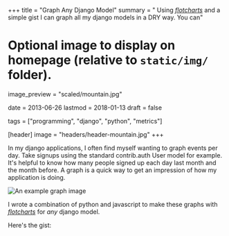 +++
title = "Graph Any Django Model"
summary = " Using [_flotcharts_](http://www.flotcharts.org) and a simple gist I can graph all my django models in a DRY way.  You can"

# Optional image to display on homepage (relative to `static/img/` folder).
image_preview = "scaled/mountain.jpg"

date = 2013-06-26
lastmod = 2018-01-13
draft = false

tags = ["programming", "django", "python", "metrics"]

[header]
image = "headers/header-mountain.jpg"
+++

In my django applications, I often find myself wanting to graph events per day.
Take signups using the standard contrib.auth User model for example.  It's
helpful to know how many people signed up each day last month and the month
before.  A graph is a quick way to get an impression of how my application is
doing.

![An example graph image](/static/images/UserGraph.png)

I wrote a combination of python and javascript to make these graphs with [_flotcharts_](http://www.flotcharts.org) for _any_ django model.


Here's the gist:

<script src="https://gist.github.com/alexlovelltroy/5993250.js"></script>

